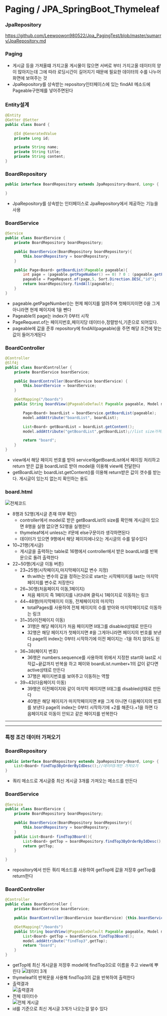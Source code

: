 # Paging / JPA_SpringBoot_Thymeleaf

### JpaRepository
https://github.com/Leewoowon980522/Jpa_PagingTest/blob/master/sumarry/JpaRepository.md
### Paging
+ 게시글 등을 가져올떄 가지고올 게시물이 많으면 서버로 부터 가지고올 데이터의 양이 많아지는데 그에 따라 로딩시간이 길어지기 때문에 필요한 데이터의 수를 나누어 화면에 보여주는 것
+ JpaRepository를 상속받는 repository인터페이스에 있는 findAll 메소드에 Pageable구현체를 넣어주면된다

### Entity설계
```java
@Entity
@Getter @Setter
public class Board {

    @Id @GeneratedValue
    private Long id;

    private String name;
    private String title;
    private String content;
}
```
### BoardRepository
```java
public interface BoardRepository extends JpaRepository<Board, Long> {

}
```
+ JpaRepository를 상속받는 인터페이스로 JpaRepository에서 제공하는 기능을 사용

### BoardService
```java
@Service
public class BoardService {
    private BoardRepository boardRepository;

    public BoardService(BoardRepository boardRepository){
        this.boardRepository = boardRepository;
    }

    public Page<Board> getBoardList(Pageable pageable){
        int page = (pageable.getPageNumber() == 0) ? 0 : (pageable.getPageNumber()-1);
        pageable = PageRequest.of(page,5, Sort.Direction.DESC,"id");
        return boardRepository.findAll(pageable);
    }
}
```
+ pageable.getPageNumber()는 현제 페이지를 알려주며 첫페이지이면 0을 그게 아니라면 현제 페이지에 1을 뺀다
+ Pageable의 page는 index가 0부터 시작
+ PageRequest.of는 페이지번호,페이지당 데이터수,정렬방식,기준으로 되어있다.
+ pageable에 값을 준후 repository에 findAll(pageable)을 주면 해당 조건에 맞는 값이 들어가게된다
### BoardController
```java
@Controller
@Slf4j
public class BoardController {
    private BoardService boardService;

    public BoardController(BoardService boardService) {
        this.boardService = boardService;
    }

    @GetMapping("/boards")
    public String boardView(@PageableDefault Pageable pageable, Model model) {

        Page<Board> boardList = boardService.getBoardList(pageable);
        model.addAttribute("boardList", boardList);

        List<Board> getBoardList = boardList.getContent();
        model.addAttribute("getBoardList",getBoardList);//list size가져옴, list size확인용

        return "board";
    }
}
```
+ view에서 해당 페이지 번호를 받아 service에getBoardList에서 페이징 처리하고 return 받은 값을 boardList로 받아 model을 이용해 view에 전달한다
+ getBoardList는 boardList.getContent()를 이용해 return받은 값이 갯수를 받는다. 게시글이 있는지 없는지 확인하는 용도
### board.html
![전체코드](https://user-images.githubusercontent.com/76415175/118247763-85797100-b4de-11eb-8a2c-310f30f34396.PNG)
+ 8행과 52행(게시글 존재 여부 확인)
    + controller에서 model로 받은 getBoardList의 size를 확인해 게시글이 있으면 8행을 실행 없으면 52행을 실행한다
    + thymeleaf에서 unless는 if문에 else구문이라 생각하면된다
    + 데이터가 있으면 9행에서 해당 페이지에나오는 게시글의 수를 알수있다
+ 10~21행(게시글)
    + 게시글을 출력하는 table로 16행에서 controller에서 받은 boardList를 반복문으로 돌려 출력한다
+ 22~50행(게시글 이동 버튼)
    + 23~25행(시작페이지,마지막페이지값 변수 지정)
        + th:with는 변수의 값을 정하는것으로 start는 시작페이지를 last는 마지막 페이지를 변수로 저장한다
    + 26~30행(처음페이지 이동,1페이지)
        + 처음 페이지 즉 1페이지를 나타내며 클릭시 1페이지로 이동하는 링크
    + 44~48행(마지막페이지 이동, 전체페이지의 마지막)
        + totalPages를 사용하여 전체 페이지의 수를 받아와 마지막페이지로 이동하는 링크
    + 31~35(이전페이지 이동)
        + 31행은 해당 페이지가 처음 페이지면 li태그를 disabled상태로 만든다
        + 32행은 해당 페이지가 첫페이지면 #을 그게아니라면 페이지의 번호를 보낸다.page의 index는 0부터 시작하기에 이전 페이지는 -1을 하지 않아도 된다
    + 36~38(페이지 번호)
        + 36행은 numbers.sequence를 사용하여 위에서 지정한 start와 last로 시작값~끝값까지 반복을 하고 페이와 boardList.number+1의 값이 같다면 active상태로 만든다
        + 37행은 페이지번호를 보여주고 이동하는 역할
    + 39~43(다음페이지 이동)
        + 39행은 이전페이지와 같이 마지막 페이지면 li태그를 disabled상태로 만든다
        + 40행은 해당 페이지가 마지막페이지면 #을 그게 아니면 다음페이지의 번호를 보낸다 page의 index는 0부터 시작하기에 +2를 해준다.+1을 하면 다음페이지로 이동이 안되고 같은 페이지를 반복한다
___
___
### 특정 조건 데이터 가져오기
### BoardRepository
```java
public interface BoardRepository extends JpaRepository<Board, Long> {
    List<Board> findTop3ByOrderByIdDesc();//데이터3개만 가져오기
}
```
+ 쿼리 메소드로 게시글중 최신 게시글 3개를 가져오는 메소드를 만든다
### BoardService
```java
@Service
public class BoardService {
    private BoardRepository boardRepository;

    public BoardService(BoardRepository boardRepository){
        this.boardRepository = boardRepository;
    }
    public List<Board> findTop3Board(){
        List<Board> getTop = boardRepository.findTop3ByOrderByIdDesc();
        return getTop;
    }

}
```
+ repository에서 만든 쿼리 메소드를 사용하여 getTop에 값을 저장후 getTop를 return한다
### BoardController
```java
@Controller
public class BoardController {
    private BoardService boardService;

    public BoardController(BoardService boardService) {this.boardService = boardService;}

    @GetMapping("/boards")
    public String boardView(@PageableDefault Pageable pageable, Model model) {
        List<Board> getTop = boardService.findTop3Board();
        model.addAttribute("findTop3",getTop);
        return "board";
    }
}
```
+ getTop에 최신 게시글을 저장후 model에 findTop3으로 이름을 주고 view에 뿌린다
![데이터 3개](https://user-images.githubusercontent.com/76415175/118254584-36373e80-b4e6-11eb-94c7-dd94c08185ad.PNG)
+ thymeleaf의 반복문을 사용해 findTop3의 값을 반복하여 출력한다
+ 출력결과   
![출력결과](https://user-images.githubusercontent.com/76415175/118255610-6d5a1f80-b4e7-11eb-8799-8f8a6dbdc720.PNG)
+ 전체 데이터수  
![전체 게시글](https://user-images.githubusercontent.com/76415175/118255731-8f53a200-b4e7-11eb-90c3-3cb285641b32.PNG)
+ id를 기준으로 최신 게시글 3개가 나오는걸 알수 있다